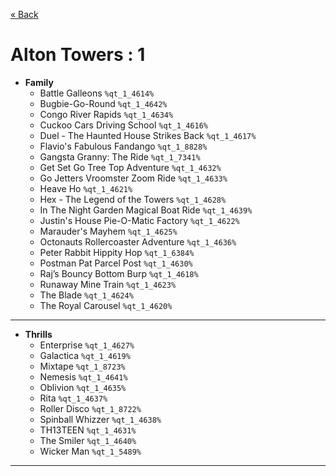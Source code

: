 <a href="../parks_available.md">&laquo; Back</a>
# Alton Towers : 1
 - **Family** 
   - Battle Galleons `%qt_1_4614%`
   - Bugbie-Go-Round `%qt_1_4642%`
   - Congo River Rapids `%qt_1_4634%`
   - Cuckoo Cars Driving School `%qt_1_4616%`
   - Duel - The Haunted House Strikes Back `%qt_1_4617%`
   - Flavio's Fabulous Fandango `%qt_1_8828%`
   - Gangsta Granny: The Ride `%qt_1_7341%`
   - Get Set Go Tree Top Adventure `%qt_1_4632%`
   - Go Jetters Vroomster Zoom Ride `%qt_1_4633%`
   - Heave Ho `%qt_1_4621%`
   - Hex - The Legend of the Towers `%qt_1_4628%`
   - In The Night Garden Magical Boat Ride `%qt_1_4639%`
   - Justin's House Pie-O-Matic Factory `%qt_1_4622%`
   - Marauder's Mayhem `%qt_1_4625%`
   - Octonauts Rollercoaster Adventure `%qt_1_4636%`
   - Peter Rabbit Hippity Hop `%qt_1_6384%`
   - Postman Pat Parcel Post `%qt_1_4630%`
   - Raj’s Bouncy Bottom Burp `%qt_1_4618%`
   - Runaway Mine Train `%qt_1_4623%`
   - The Blade `%qt_1_4624%`
   - The Royal Carousel `%qt_1_4620%`
---
 - **Thrills** 
   - Enterprise `%qt_1_4627%`
   - Galactica `%qt_1_4619%`
   - Mixtape `%qt_1_8723%`
   - Nemesis `%qt_1_4641%`
   - Oblivion `%qt_1_4635%`
   - Rita `%qt_1_4637%`
   - Roller Disco `%qt_1_8722%`
   - Spinball Whizzer `%qt_1_4638%`
   - TH13TEEN `%qt_1_4631%`
   - The Smiler `%qt_1_4640%`
   - Wicker Man `%qt_1_5489%`
---